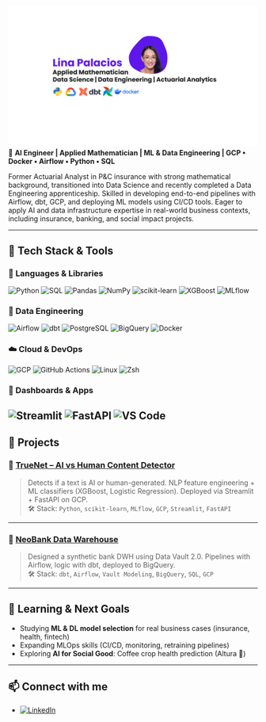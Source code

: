 ![Lina Palacios Banner](https://github.com/Linchenpal/Linchenpal/blob/main/1.png?raw=true)
🎯 **AI Engineer | Applied Mathematician | ML & Data Engineering | GCP • Docker • Airflow • Python • SQL**

Former Actuarial Analyst in P&C insurance with strong mathematical background, transitioned into Data Science and recently completed a Data Engineering apprenticeship. Skilled in developing end-to-end pipelines with Airflow, dbt, GCP, and deploying ML models using CI/CD tools. Eager to apply AI and data infrastructure expertise in real-world business contexts, including insurance, banking, and social impact projects.

---
## 🔧 Tech Stack & Tools

### 🧠 Languages & Libraries
![Python](https://img.shields.io/badge/Python-3776AB?logo=python&logoColor=white)
![SQL](https://img.shields.io/badge/SQL-4479A1?logo=postgresql&logoColor=white)
![Pandas](https://img.shields.io/badge/Pandas-150458?logo=pandas&logoColor=white)
![NumPy](https://img.shields.io/badge/NumPy-013243?logo=numpy&logoColor=white)
![scikit-learn](https://img.shields.io/badge/scikit--learn-F7931E?logo=scikitlearn&logoColor=black)
![XGBoost](https://img.shields.io/badge/XGBoost-EC6C00?logo=xgboost&logoColor=white)
![MLflow](https://img.shields.io/badge/MLflow-0194f0?logo=mlflow&logoColor=white)

### 🧱 Data Engineering
![Airflow](https://img.shields.io/badge/Airflow-017CEE?logo=apacheairflow&logoColor=white)
![dbt](https://img.shields.io/badge/dbt-FF694B?logo=dbt&logoColor=white)
![PostgreSQL](https://img.shields.io/badge/PostgreSQL-4169E1?logo=postgresql&logoColor=white)
![BigQuery](https://img.shields.io/badge/BigQuery-4285F4?logo=googlebigquery&logoColor=white)
![Docker](https://img.shields.io/badge/Docker-2496ED?logo=docker&logoColor=white)

### ☁️ Cloud & DevOps
![GCP](https://img.shields.io/badge/GCP-4285F4?logo=googlecloud&logoColor=white)
![GitHub Actions](https://img.shields.io/badge/GitHub%20Actions-2088FF?logo=githubactions&logoColor=white)
![Linux](https://img.shields.io/badge/Linux-FCC624?logo=linux&logoColor=black)
![Zsh](https://img.shields.io/badge/Zsh-000000?logo=gnubash&logoColor=white)

### 🎨 Dashboards & Apps
![Streamlit](https://img.shields.io/badge/Streamlit-FF4B4B?logo=streamlit&logoColor=white)
![FastAPI](https://img.shields.io/badge/FastAPI-009688?logo=fastapi&logoColor=white)
![VS Code](https://img.shields.io/badge/VS%20Code-007ACC?logo=visualstudiocode&logoColor=white)
---

## 🚀 Projects

### 🔹 [TrueNet – AI vs Human Content Detector](https://github.com/your-repo/truenet)
> Detects if a text is AI or human-generated. NLP feature engineering + ML classifiers (XGBoost, Logistic Regression). Deployed via Streamlit + FastAPI on GCP.  
🛠️ Stack: `Python`, `scikit-learn`, `MLflow`, `GCP`, `Streamlit`, `FastAPI`

---

### 🔹 [NeoBank Data Warehouse](https://github.com/your-repo/neobank-dwh)
> Designed a synthetic bank DWH using Data Vault 2.0. Pipelines with Airflow, logic with dbt, deployed to BigQuery.  
🛠️ Stack: `dbt`, `Airflow`, `Vault Modeling`, `BigQuery`, `SQL`, `GCP`

---

## 🌱 Learning & Next Goals

- Studying **ML & DL model selection** for real business cases (insurance, health, fintech)
- Expanding MLOps skills (CI/CD, monitoring, retraining pipelines)
- Exploring **AI for Social Good**: Coffee crop health prediction (Altura 🌱)

---

## 📫 Connect with me
- [![LinkedIn](https://img.shields.io/badge/LinkedIn-%230077B5.svg?&style=flat&logo=linkedin&logoColor=white)](https://www.linkedin.com/in/lina-palacios)

